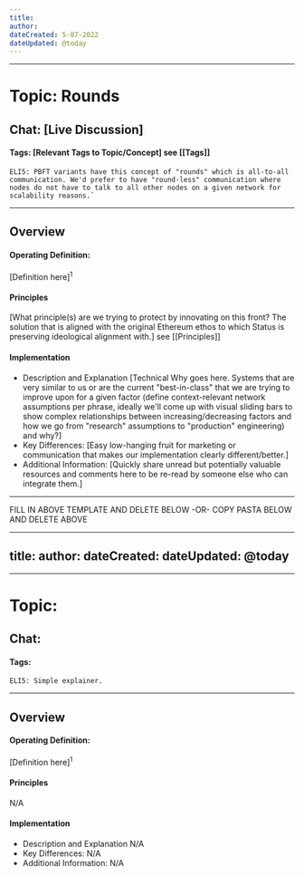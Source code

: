 ```yaml
---
title: 
author:
dateCreated: 5-07-2022
dateUpdated: @today
---
```


---

# Topic: Rounds
## Chat: [Live Discussion]

#### Tags: [Relevant Tags to Topic/Concept] see [[Tags]]

```
ELI5: PBFT variants have this concept of "rounds" which is all-to-all communication. We'd prefer to have "round-less" communication where nodes do not have to talk to all other nodes on a given network for scalability reasons.`
```
---

## Overview

#### Operating Definition:
[Definition here]<sup>1</sup>

#### Principles
[What principle(s) are we trying to protect by innovating on this front? The solution that is aligned with the original Ethereum ethos to which Status is preserving ideological alignment with.] see [[Principles]]

#### Implementation
- Description and Explanation
	[Technical Why goes here. Systems that are very similar to us or are the current "best-in-class" that we are trying to improve upon for a given factor (define context-relevant network assumptions per phrase, ideally we'll come up with visual sliding bars to show complex relationships between increasing/decreasing factors and how we go from "research" assumptions to "production" engineering) and why?]  
- Key Differences:
	[Easy low-hanging fruit for marketing or communication that makes our implementation clearly different/better.]
- Additional Information:
	[Quickly share unread but potentially valuable resources and comments here to be re-read by someone else who can integrate them.]

---

FILL IN ABOVE TEMPLATE AND DELETE BELOW -OR- COPY PASTA BELOW AND DELETE ABOVE

---
title: 
author:
dateCreated: 
dateUpdated: @today
---

---

# Topic:  
## Chat: 

#### Tags: 

```
ELI5: Simple explainer.
```
---

## Overview

#### Operating Definition:
[Definition here]<sup>1</sup>

#### Principles
N/A

#### Implementation
- Description and Explanation
	N/A
- Key Differences:
	N/A
- Additional Information:
	N/A

